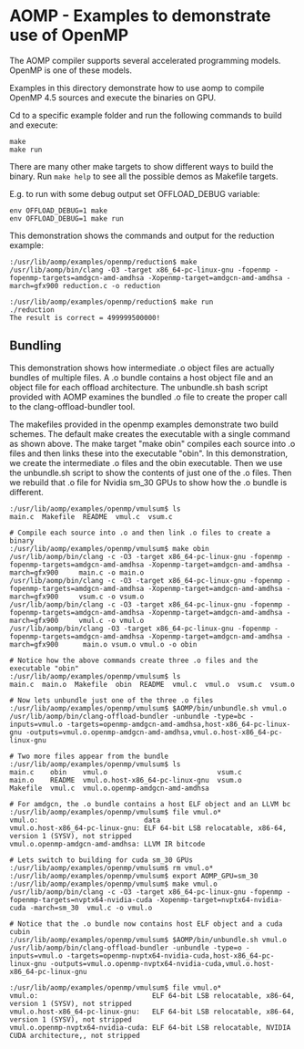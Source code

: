 AOMP - Examples to demonstrate use of OpenMP
==============================================

The AOMP compiler supports several accelerated programming models. OpenMP is one of these models. 

Examples in this directory demonstrate how to use aomp to compile OpenMP 4.5 sources and execute the binaries on GPU.

Cd to a specific example folder and run the following commands to build and execute:

```
make
make run
```
There are many other make targets to show different ways to build the binary. Run ```make help``` to see all the possible demos as Makefile targets.

E.g. to run with some debug output set OFFLOAD_DEBUG variable:

```
env OFFLOAD_DEBUG=1 make
env OFFLOAD_DEBUG=1 make run
```

This demonstration shows the commands and output for the reduction example:

```
:/usr/lib/aomp/examples/openmp/reduction$ make
/usr/lib/aomp/bin/clang -O3 -target x86_64-pc-linux-gnu -fopenmp -fopenmp-targets=amdgcn-amd-amdhsa -Xopenmp-target=amdgcn-amd-amdhsa -march=gfx900 reduction.c -o reduction

:/usr/lib/aomp/examples/openmp/reduction$ make run
./reduction
The result is correct = 499999500000!

```

## Bundling

This demonstration shows how intermediate .o object files are actually bundles of multiple files. A .o bundle contains a host object file and an object file for each offload architecture. The unbundle.sh bash script provided with AOMP examines the bundled .o file to create the proper call to the clang-offload-bundler tool.

The makefiles provided in the openmp examples demonstrate two build schemes. The default make creates the executable with a single command as shown above.  The make target "make obin" compiles each source into .o files and then links these into the executable "obin".  In this demonstration, we create the intermediate .o files and the obin executable. Then we use the unbundle.sh script to show the contents of just one of the .o files. Then we rebuild that .o file for Nvidia sm_30 GPUs to show how the .o bundle is different. 

```
:/usr/lib/aomp/examples/openmp/vmulsum$ ls
main.c  Makefile  README  vmul.c  vsum.c

# Compile each source into .o and then link .o files to create a binary
:/usr/lib/aomp/examples/openmp/vmulsum$ make obin
/usr/lib/aomp/bin/clang -c -O3 -target x86_64-pc-linux-gnu -fopenmp -fopenmp-targets=amdgcn-amd-amdhsa -Xopenmp-target=amdgcn-amd-amdhsa -march=gfx900     main.c -o main.o
/usr/lib/aomp/bin/clang -c -O3 -target x86_64-pc-linux-gnu -fopenmp -fopenmp-targets=amdgcn-amd-amdhsa -Xopenmp-target=amdgcn-amd-amdhsa -march=gfx900     vsum.c -o vsum.o
/usr/lib/aomp/bin/clang -c -O3 -target x86_64-pc-linux-gnu -fopenmp -fopenmp-targets=amdgcn-amd-amdhsa -Xopenmp-target=amdgcn-amd-amdhsa -march=gfx900     vmul.c -o vmul.o
/usr/lib/aomp/bin/clang -O3 -target x86_64-pc-linux-gnu -fopenmp -fopenmp-targets=amdgcn-amd-amdhsa -Xopenmp-target=amdgcn-amd-amdhsa -march=gfx900      main.o vsum.o vmul.o -o obin

# Notice how the above commands create three .o files and the executable "obin"
:/usr/lib/aomp/examples/openmp/vmulsum$ ls
main.c  main.o  Makefile  obin  README  vmul.c  vmul.o  vsum.c  vsum.o

# Now lets unbundle just one of the three .o files
:/usr/lib/aomp/examples/openmp/vmulsum$ $AOMP/bin/unbundle.sh vmul.o
/usr/lib/aomp/bin/clang-offload-bundler -unbundle -type=bc -inputs=vmul.o -targets=openmp-amdgcn-amd-amdhsa,host-x86_64-pc-linux-gnu -outputs=vmul.o.openmp-amdgcn-amd-amdhsa,vmul.o.host-x86_64-pc-linux-gnu

# Two more files appear from the bundle
:/usr/lib/aomp/examples/openmp/vmulsum$ ls
main.c    obin    vmul.o                           vsum.c
main.o    README  vmul.o.host-x86_64-pc-linux-gnu  vsum.o
Makefile  vmul.c  vmul.o.openmp-amdgcn-amd-amdhsa

# For amdgcn, the .o bundle contains a host ELF object and an LLVM bc 
:/usr/lib/aomp/examples/openmp/vmulsum$ file vmul.o*
vmul.o:                          data
vmul.o.host-x86_64-pc-linux-gnu: ELF 64-bit LSB relocatable, x86-64, version 1 (SYSV), not stripped
vmul.o.openmp-amdgcn-amd-amdhsa: LLVM IR bitcode

# Lets switch to building for cuda sm_30 GPUs
:/usr/lib/aomp/examples/openmp/vmulsum$ rm vmul.o*
:/usr/lib/aomp/examples/openmp/vmulsum$ export AOMP_GPU=sm_30
:/usr/lib/aomp/examples/openmp/vmulsum$ make vmul.o
/usr/lib/aomp/bin/clang -c -O3 -target x86_64-pc-linux-gnu -fopenmp -fopenmp-targets=nvptx64-nvidia-cuda -Xopenmp-target=nvptx64-nvidia-cuda -march=sm_30  vmul.c -o vmul.o

# Notice that the .o bundle now contains host ELF object and a cuda cubin
:/usr/lib/aomp/examples/openmp/vmulsum$ $AOMP/bin/unbundle.sh vmul.o
/usr/lib/aomp/bin/clang-offload-bundler -unbundle -type=o -inputs=vmul.o -targets=openmp-nvptx64-nvidia-cuda,host-x86_64-pc-linux-gnu -outputs=vmul.o.openmp-nvptx64-nvidia-cuda,vmul.o.host-x86_64-pc-linux-gnu

:/usr/lib/aomp/examples/openmp/vmulsum$ file vmul.o*
vmul.o:                            ELF 64-bit LSB relocatable, x86-64, version 1 (SYSV), not stripped
vmul.o.host-x86_64-pc-linux-gnu:   ELF 64-bit LSB relocatable, x86-64, version 1 (SYSV), not stripped
vmul.o.openmp-nvptx64-nvidia-cuda: ELF 64-bit LSB relocatable, NVIDIA CUDA architecture,, not stripped

```
